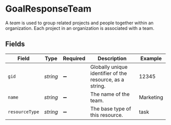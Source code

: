 # GoalResponseTeam

A *team* is used to group related projects and people together within an organization. Each project in an organization is associated with a team.


## Fields

| Field                                                    | Type                                                     | Required                                                 | Description                                              | Example                                                  |
| -------------------------------------------------------- | -------------------------------------------------------- | -------------------------------------------------------- | -------------------------------------------------------- | -------------------------------------------------------- |
| `gid`                                                    | *string*                                                 | :heavy_minus_sign:                                       | Globally unique identifier of the resource, as a string. | 12345                                                    |
| `name`                                                   | *string*                                                 | :heavy_minus_sign:                                       | The name of the team.                                    | Marketing                                                |
| `resourceType`                                           | *string*                                                 | :heavy_minus_sign:                                       | The base type of this resource.                          | task                                                     |